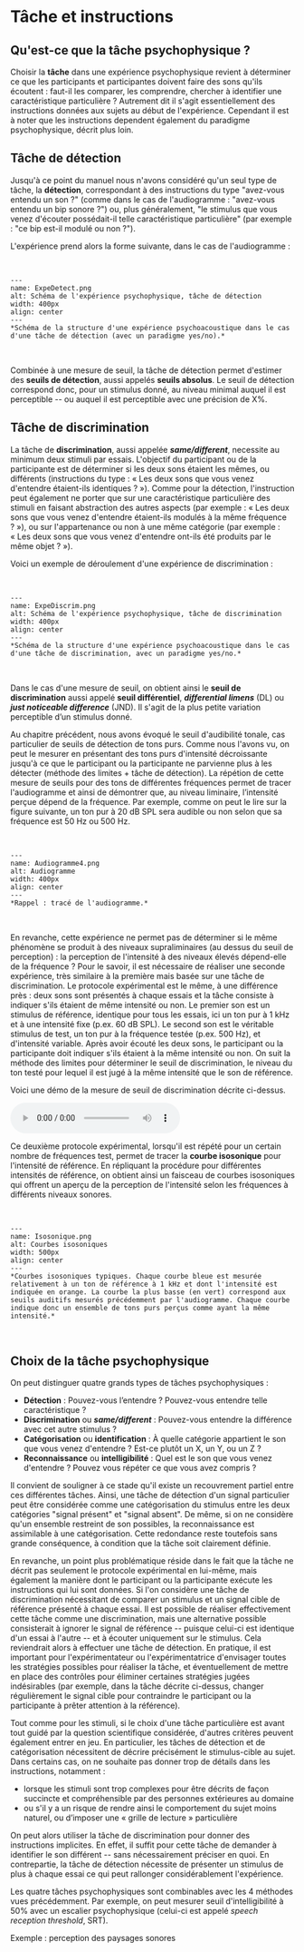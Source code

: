 # Tâche et instructions

## Qu'est-ce que la tâche psychophysique ?

Choisir la **tâche** dans une expérience psychophysique revient à déterminer ce que les participants et participantes doivent faire des sons qu'ils écoutent : faut-il les comparer, les comprendre, chercher à identifier une caractéristique particulière ? Autrement dit il s'agit essentiellement des instructions données aux sujets au début de l'expérience. Cependant il est à noter que les instructions dependent également du paradigme psychophysique, décrit plus loin.

## Tâche de détection 

Jusqu'à ce point du manuel nous n'avons considéré qu'un seul type de tâche, la **détection**, correspondant à des instructions du type "avez-vous entendu un son ?" (comme dans le cas de l'audiogramme : "avez-vous entendu un bip sonore ?") ou, plus généralement, "le stimulus que vous venez d'écouter possédait-il telle caractéristique particulière" (par exemple : "ce bip est-il modulé ou non ?").

L'expérience prend alors la forme suivante, dans le cas de l'audiogramme :

<br /> 

```{figure} ExpeDetect.png
---
name: ExpeDetect.png
alt: Schéma de l'expérience psychophysique, tâche de détection
width: 400px
align: center
---
*Schéma de la structure d'une expérience psychoacoustique dans le cas d'une tâche de détection (avec un paradigme yes/no).*
```

<br /> 

Combinée à une mesure de seuil, la tâche de détection permet d'estimer des **seuils de détection**, aussi appelés **seuils absolus**. Le seuil de détection correspond donc, pour un stimulus donné, au niveau minimal auquel il est perceptible -- ou auquel il est perceptible avec une précision de X%.

## Tâche de discrimination 

La tâche de **discrimination**, aussi appelée ***same/different***, necessite au minimum deux stimuli par essais. L'objectif du participant ou de la participante est de déterminer si les deux sons étaient les mêmes, ou différents (instructions du type : « Les deux sons que vous venez d'entendre étaient-ils identiques ? »). Comme pour la détection, l'instruction peut également ne porter que sur une caractéristique particulière des stimuli en faisant abstraction des autres aspects (par exemple : « Les deux sons que vous venez d'entendre étaient-ils modulés à la même fréquence ? »), ou sur l'appartenance ou non à une même catégorie (par exemple : « Les deux sons que vous venez d'entendre ont-ils été produits par le même objet  ? »).

Voici un exemple de déroulement d'une expérience de discrimination :

<br /> 

```{figure} ExpeDiscrim.png
---
name: ExpeDiscrim.png
alt: Schéma de l'expérience psychophysique, tâche de discrimination
width: 400px
align: center
---
*Schéma de la structure d'une expérience psychoacoustique dans le cas d'une tâche de discrimination, avec un paradigme yes/no.*
```

<br /> 

Dans le cas d'une mesure de seuil, on obtient ainsi le **seuil de discrimination** aussi appelé **seuil différentiel**, ***differential limens*** (DL) ou ***just noticeable difference*** (JND). Il s'agit de la plus petite variation perceptible d’un stimulus donné.

Au chapitre précédent, nous avons évoqué le seuil d'audibilité tonale, cas particulier de seuils de détection de tons purs. Comme nous l'avons vu, on peut le mesurer en présentant des tons purs d'intensité décroissante jusqu'à ce que le participant ou la participante ne parvienne plus à les détecter (méthode des limites + tâche de détection). La répétion de cette mesure de seuils pour des tons de différentes fréquences permet de tracer l'audiogramme et ainsi de démontrer que, au niveau liminaire, l’intensité perçue dépend de la fréquence. Par exemple, comme on peut le lire sur la figure suivante, un ton pur à 20 dB SPL sera audible ou non selon que sa fréquence est 50 Hz ou 500 Hz.

<br /> 

```{figure} Audiogramme4.png
---
name: Audiogramme4.png
alt: Audiogramme
width: 400px
align: center
---
*Rappel : tracé de l'audiogramme.*
```

<br /> 

En revanche, cette expérience ne permet pas de déterminer si le même phénomène se produit à des niveaux supraliminaires (au dessus du seuil de perception) : la perception de l'intensité à des niveaux élevés dépend-elle de la fréquence ? Pour le savoir, il est nécessaire de réaliser une seconde expérience, très similaire à la première mais basée sur une tâche de discrimination. Le protocole expérimental est le même, à une différence près : deux sons sont présentés à chaque essais et la tâche consiste à indiquer s'ils étaient de même intensité ou non. Le premier son est un stimulus de référence, identique pour tous les essais, ici un ton pur à 1 kHz et à une intensité fixe (p.ex. 60 dB SPL). Le second son est le véritable stimulus de test, un ton pur à la fréquence testée (p.ex. 500 Hz), et d'intensité variable. Après avoir écouté les deux sons, le participant ou la participante doit indiquer s'ils étaient à la même intensité ou non. On suit la méthode des limites pour déterminer le seuil de discrimination, le niveau du ton testé pour lequel il est jugé à la même intensité que le son de référence. 

Voici une démo de la mesure de seuil de discrimination décrite ci-dessus.

<audio controls>
  <source src="https://github.com/LeoVarnet/psychoac-manuel-fr/raw/refs/heads/main/lecture/methodo/isosonique.wav" type="audio/wav">
</audio>

Ce deuxième protocole expérimental, lorsqu'il est répété pour un certain nombre de fréquences test, permet de tracer la **courbe isosonique** pour l'intensité de référence. En répliquant la procédure pour différentes intensités de référence, on obtient ainsi un faisceau de courbes isosoniques qui offrent un aperçu de la perception de l'intensité selon les fréquences à différents niveaux sonores.

<br /> 

```{figure} Isosonique.png
---
name: Isosonique.png
alt: Courbes isosoniques
width: 500px
align: center
---
*Courbes isosoniques typiques. Chaque courbe bleue est mesurée relativement à un ton de référence à 1 kHz et dont l'intensité est indiquée en orange. La courbe la plus basse (en vert) correspond aux seuils auditifs mesurés précédemment par l'audiogramme. Chaque courbe indique donc un ensemble de tons purs perçus comme ayant la même intensité.*
```

<br /> 

## Choix de la tâche psychophysique

On peut distinguer quatre grands types de tâches psychophysiques :

- **Détection** : Pouvez-vous l’entendre ? Pouvez-vous entendre telle caractéristique ?
- **Discrimination** ou ***same/different*** : Pouvez-vous entendre la différence avec cet autre stimulus ?
- **Catégorisation** ou **identification** : À quelle catégorie appartient le son que vous venez d'entendre ? Est-ce plutôt un X, un Y, ou un Z ?
- **Reconnaissance** ou **intelligibilité** : Quel est le son que vous venez d'entendre ? Pouvez vous répéter ce que vous avez compris ?

Il convient de souligner à ce stade qu'il existe un recouvrement partiel entre ces différentes tâches. Ainsi, une tâche de détection d'un signal particulier peut être considérée comme une catégorisation du stimulus entre les deux catégories "signal présent" et "signal absent". De même, si on ne considère qu'un ensemble restreint de son possibles, la reconnaissance est assimilable à une catégorisation. Cette redondance reste toutefois sans grande conséquence, à condition que la tâche soit clairement définie.

En revanche, un point plus problématique réside dans le fait que la tâche ne décrit pas seulement le protocole expérimental en lui-même, mais également la manière dont le participant ou la participante exécute les instructions qui lui sont données. Si l'on considère une tâche de discrimination nécessitant de comparer un stimulus et un signal cible de référence présenté à chaque essai. Il est possible de réaliser effectivement cette tâche comme une discrimination, mais une alternative possible consisterait à ignorer le signal de référence -- puisque celui-ci est identique d'un essai à l'autre -- et à écouter uniquement sur le stimulus. Cela reviendrait alors à effectuer une tâche de détection. En pratique, il est important pour l'expérimentateur ou l'expérimentatrice d'envisager toutes les stratégies possibles pour réaliser la tâche, et éventuellement de mettre en place des contrôles pour éliminer certaines stratégies jugées indésirables (par exemple, dans la tâche décrite ci-dessus, changer régulièrement le signal cible pour contraindre le participant ou la participante à prêter attention à la référence). 

Tout comme pour les stimuli, si le choix d'une tâche particulière est avant tout guidé par la question scientifique considérée, d'autres critères peuvent également entrer en jeu. En particulier, les tâches de détection et de catégorisation nécessitent de décrire précisément le stimulus-cible au sujet. Dans certains cas, on ne souhaite pas donner trop de détails dans les instructions, notamment :
- lorsque les stimuli sont trop complexes pour être décrits de façon succincte et compréhensible par des personnes extérieures au domaine
- ou s'il y a un risque de rendre ainsi le comportement du sujet moins naturel, ou d’imposer une « grille de lecture » particulière 

On peut alors utiliser la tâche de discrimination pour donner des instructions implicites. En effet, il suffit pour cette tâche de demander à identifier le son différent -- sans nécessairement préciser en quoi.
En contrepartie, la tâche de détection nécessite de présenter un stimulus de plus à chaque essai ce qui peut rallonger considérablement l'expérience.

Les quatre tâches psychophysiques sont combinables avec les 4 méthodes vues précédemment. Par exemple, on peut mesurer seuil d'intelligibilité à 50% avec un escalier psychophysique (celui-ci est appelé *speech reception threshold*, SRT).

Exemple : perception des paysages sonores

